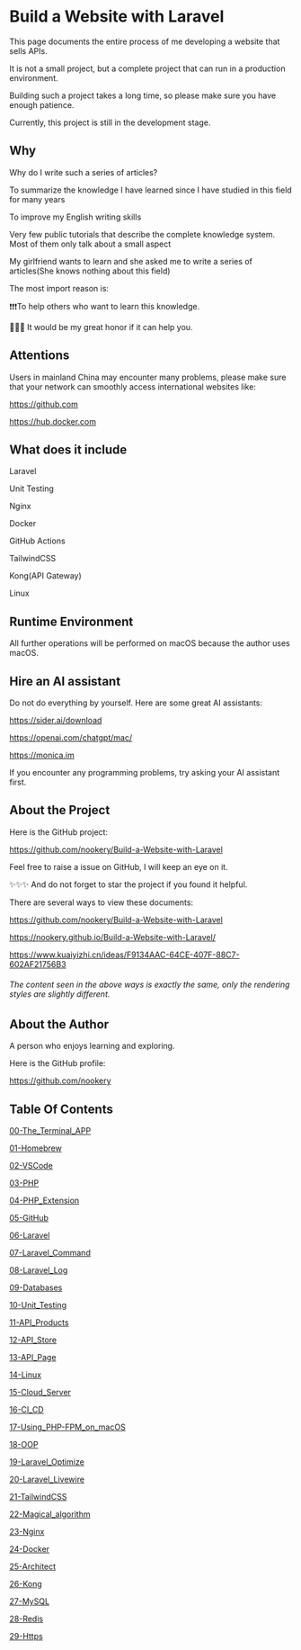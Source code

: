 # Build a Website with Laravel

This page documents the entire process of me developing a website that sells APIs.

It is not a small project, but a complete project that can run in a production environment.

Building such a project takes a long time, so please make sure you have enough patience.

Currently, this project is still in the development stage.

## Why

Why do I write such a series of articles?

To summarize the knowledge I have learned since I have studied in this field for many years

To improve my English writing skills

Very few public tutorials that describe the complete knowledge system. Most of them only talk about a small aspect

My girlfriend wants to learn and she asked me to write a series of articles(She knows nothing about this field)

The most import reason is:

❗️❗️❗️To help others who want to learn this knowledge.

🎉🎉🎉 It would be my great honor if it can help you.

## Attentions

Users in mainland China may encounter many problems, please make sure that your network can smoothly access international websites like:

https://github.com

https://hub.docker.com

## What does it include

Laravel

Unit Testing

Nginx

Docker

GitHub Actions

TailwindCSS

Kong(API Gateway)

Linux

## Runtime Environment

All further operations will be performed on macOS because the author uses macOS.

## Hire an AI assistant

Do not do everything by yourself. Here are some great AI assistants:

https://sider.ai/download

https://openai.com/chatgpt/mac/

https://monica.im

If you encounter any programming problems, try asking your AI assistant first.

## About the Project

Here is the GitHub project:

https://github.com/nookery/Build-a-Website-with-Laravel

Feel free to raise a issue on GitHub, I will keep an eye on it.

✨✨✨ And do not forget to star the project if you found it helpful.

There are several ways to view these documents:

https://github.com/nookery/Build-a-Website-with-Laravel

https://nookery.github.io/Build-a-Website-with-Laravel/

https://www.kuaiyizhi.cn/ideas/F9134AAC-64CE-407F-88C7-602AF21756B3

###### The content seen in the above ways is exactly the same, only the rendering styles are slightly different.

## About the Author

A person who enjoys learning and exploring.

Here is the GitHub profile:

https://github.com/nookery

## Table Of Contents

[00-The_Terminal_APP](./00-The_Terminal_APP.md)

[01-Homebrew](./01-Homebrew.md)

[02-VSCode](./02-VSCode.md)

[03-PHP](./03-PHP.md)

[04-PHP_Extension](./04-PHP_Extension.md)

[05-GitHub](./05-GitHub.md)

[06-Laravel](./06-Laravel.md)

[07-Laravel_Command](./07-Laravel_Command.md)

[08-Laravel_Log](./08-Laravel_Log.md)

[09-Databases](./09-Databases.md)

[10-Unit_Testing](./10-Unit_Testing.md)

[11-API_Products](./11-API_Products.md)

[12-API_Store](./12-API_Store.md)

[13-API_Page](./13-API_Page.md)

[14-Linux](./14-Linux.md)

[15-Cloud_Server](./15-Cloud_Server.md)

[16-CI_CD](./16-CI_CD.md)

[17-Using_PHP-FPM_on_macOS](./17-Using_PHP-FPM_on_macOS.md)

[18-OOP](./18-OOP.md)

[19-Laravel_Optimize](./19-Laravel_Optimize.md)

[20-Laravel_Livewire](./20-Laravel_Livewire.md)

[21-TailwindCSS](./21-TailwindCSS.md)

[22-Magical_algorithm](./22-Magical_algorithm.md)

[23-Nginx](./23-Nginx.md)

[24-Docker](./24-Docker.md)

[25-Architect](./25-Architect.md)

[26-Kong](./26-Kong.md)

[27-MySQL](./27-MySQL.md)

[28-Redis](./28-Redis.md)

[29-Https](./29-Https.md)